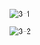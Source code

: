 ![3-1](https://user-images.githubusercontent.com/80961795/126860003-ad863efd-a3e7-4bab-976c-1dce0831a2b4.PNG)

![3-2](https://user-images.githubusercontent.com/80961795/126860004-a219b5c3-8deb-48fc-bc16-767c33e00c26.PNG)
